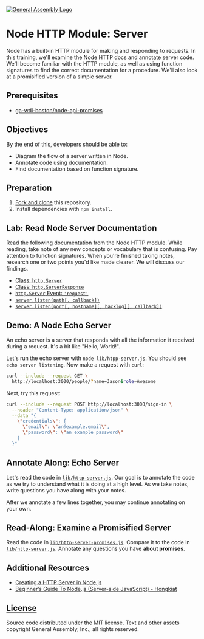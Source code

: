 [![General Assembly Logo](https://camo.githubusercontent.com/1a91b05b8f4d44b5bbfb83abac2b0996d8e26c92/687474703a2f2f692e696d6775722e636f6d2f6b6538555354712e706e67)](https://generalassemb.ly/education/web-development-immersive)

# Node HTTP Module: Server

Node has a built-in HTTP module for making and responding to requests. In this
training, we'll examine the Node HTTP docs and annotate server code. We'll
become familiar with the HTTP module, as well as using function signatures to
find the correct documentation for a procedure. We'll also look at a promisified
version of a simple server.

## Prerequisites

-   [ga-wdi-boston/node-api-promises](https://github.com/ga-wdi-boston/node-api-promises)

## Objectives

By the end of this, developers should be able to:

-   Diagram the flow of a server written in Node.
-   Annotate code using documentation.
-   Find documentation based on function signature.

## Preparation

1.  [Fork and clone](https://github.com/ga-wdi-boston/meta/wiki/ForkAndClone)
    this repository.
1.  Install dependencies with `npm install`.

## Lab: Read Node Server Documentation

Read the following documentation from the Node HTTP module. While reading, take
note of any new concepts or vocabulary that is confusing. Pay attention to
function signatures. When you're finished taking notes, research one or two
points you'd like made clearer. We will discuss our findings.

-   [Class: `http.Server`](https://nodejs.org/dist/latest-v4.x/docs/api/http.html#http_class_http_server)
-   [Class: `http.ServerResponse`](https://nodejs.org/dist/latest-v4.x/docs/api/http.html#http_class_http_serverresponse)
-   [`http.Server` Event: `'request'`](https://nodejs.org/dist/latest-v4.x/docs/api/http.html#http_event_request)
-   [`server.listen(path[, callback])`](https://nodejs.org/dist/latest-v4.x/docs/api/http.html#http_server_listen_path_callback)
-   [`server.listen(port[, hostname][, backlog][, callback])`](https://nodejs.org/dist/latest-v4.x/docs/api/http.html#http_server_listen_port_hostname_backlog_callback)

## Demo: A Node Echo Server

An echo server is a server that responds with all the information it received
during a request. It's a bit like "Hello, World!".

Let's run the echo server with `node lib/htpp-server.js`.
You should see `echo server listening`. Now make a request with `curl`:

```sh
curl --include --request GET \
  http://localhost:3000/people/?name=Jason&role=Awesome
```

Next, try this request:

```sh
curl --include --request POST http://localhost:3000/sign-in \
  --header "Content-Type: application/json" \
  --data "{
    \"credentials\": {
      \"email\": \"an@example.email\",
      \"password\": \"an example password\"
    }
  }"
```

## Annotate Along: Echo Server

Let's read the code in [`lib/http-server.js`](lib/http-server.js).
Our goal is to annotate the code as we try to understand what it is doing at a
 high level.
As we take notes, write questions you have along with your notes.

After we annotate a few lines together, you may continue annotating on your own.

## Read-Along: Examine a Promisified Server

Read the code in [`lib/http-server-promises.js`](lib/http-server-promises.js).
Compare it to the code in [`lib/http-server.js`](lib/http-server.js).
Annotate any questions you have **about promises**.

## Additional Resources

-   [Creating a HTTP Server in Node.js](http://www.sitepoint.com/creating-a-http-server-in-node-js/)
-   [Beginner’s Guide To Node.js (Server-side JavaScript) - Hongkiat](http://www.hongkiat.com/blog/node-js-server-side-javascript/)

## [License](LICENSE)

Source code distributed under the MIT license. Text and other assets copyright
General Assembly, Inc., all rights reserved.

